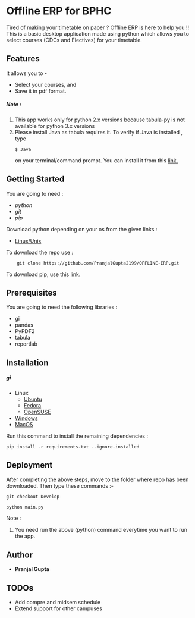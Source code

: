 # Offline ERP for BPHC 
Tired of making your timetable on paper ? Offline ERP is here to help you !!
This is a basic desktop application made using python which allows you to select courses (CDCs and Electives) for your timetable.  
 
## Features
It allows you to - 

  - Select your courses, and 
  - Save it in pdf format.
 
##### Note :
1. This app works only for python 2.x versions because tabula-py is not available for python 3.x versions
2. Please install Java as tabula requires it. 
    To verify if Java is installed , type 
    ```
    $ Java
    ```
    on your terminal/command prompt.
    You can install it from this [link.](https://java.com/en/download/help/download_options.xml)

## Getting Started
You are going to need :
- _python_ 
- _git_
- _pip_


Download python depending on your os from the given links :
- [Linux/Unix](https://www.python.org/downloads/source/)

    
To download the repo use : 
```
    git clone https://github.com/PranjalGupta2199/OFFLINE-ERP.git
```

To download pip, use this [link.](https://pip.pypa.io/en/stable/installing/)


##  Prerequisites
You are going to need the following libraries :
- gi
- pandas 
- PyPDF2 
- tabula 
- reportlab

## Installation

##### gi 
- Linux 
    - [Ubuntu](http://pygobject.readthedocs.io/en/latest/getting_started.html#ubuntu-getting-started)
    - [Fedora](http://pygobject.readthedocs.io/en/latest/getting_started.html#fedora-getting-started)
    - [OpenSUSE](http://pygobject.readthedocs.io/en/latest/getting_started.html#opensuse-getting-started) 
- [Windows](http://pygobject.readthedocs.io/en/latest/getting_started.html#windows-getting-started)
- [MacOS](http://pygobject.readthedocs.io/en/latest/getting_started.html#macosx-getting-started)

Run this command to install the remaining dependencies : 

    pip install -r requirements.txt --ignore-installed 

## Deployment 

After completing the above steps, move to the folder where repo has been downloaded.
Then type these commands :-
```git 
git checkout Develop
```

```python
python main.py 
```
Note :
1. You need run the above (python) command everytime you want to run the app.

## Author
-  **Pranjal Gupta**

## TODOs
- Add compre and midsem schedule 
- Extend support for other campuses 

